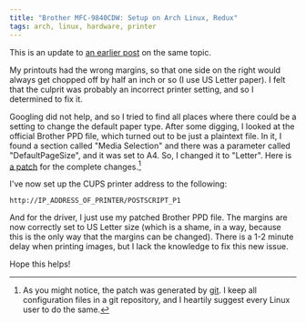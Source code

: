 ```yaml
---
title: "Brother MFC-9840CDW: Setup on Arch Linux, Redux"
tags: arch, linux, hardware, printer
---
```


This is an update to [an earlier post](2013-08-07-brother-mfc-9840cdw-linux-setup.html) on the same topic.

My printouts had the wrong margins, so that one side on the right would always get chopped off by half an inch or so (I use US Letter paper).
I felt that the culprit was probably an incorrect printer setting, and so I determined to fix it.

Googling did not help, and so I tried to find all places where there could be a setting to change the default paper type.
After some digging, I looked at the official Brother PPD file, which turned out to be just a plaintext file.
In it, I found a section called "Media Selection" and there was a parameter called "DefaultPageSize", and it was set to A4.
So, I changed it to "Letter".
Here is [a patch](../file/0001-brother-fixed-PPD-margins.patch) for the complete changes.[^patch]

I've now set up the CUPS printer address to the following:

```{.numberLines}
http://IP_ADDRESS_OF_PRINTER/POSTSCRIPT_P1
```

And for the driver, I just use my patched Brother PPD file.
The margins are now correctly set to US Letter size (which is a shame, in a way, because this is the only way that the margins can be changed).
There is a 1-2 minute delay when printing images, but I lack the knowledge to fix this new issue.

Hope this helps!

[^patch]: As you might notice, the patch was generated by [git](http://git-scm.com).
I keep all configuration files in a git repository, and I heartily suggest every Linux user to do the same.
